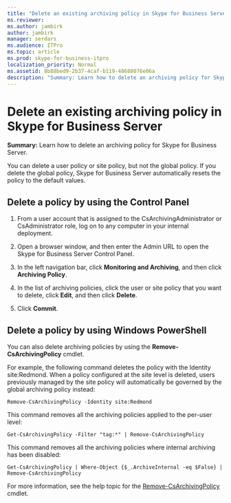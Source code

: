 ```yaml
---
title: "Delete an existing archiving policy in Skype for Business Server"
ms.reviewer: 
ms.author: jambirk
author: jambirk
manager: serdars
ms.audience: ITPro
ms.topic: article
ms.prod: skype-for-business-itpro
localization_priority: Normal
ms.assetid: 8b88bed9-2b37-4caf-b119-48688076e06a
description: "Summary: Learn how to delete an archiving policy for Skype for Business Server."
---
```


# Delete an existing archiving policy in Skype for Business Server

**Summary:** Learn how to delete an archiving policy for Skype for Business Server.
  
You can delete a user policy or site policy, but not the global policy. If you delete the global policy, Skype for Business Server automatically resets the policy to the default values.
  
## Delete a policy by using the Control Panel

1. From a user account that is assigned to the CsArchivingAdministrator or CsAdministrator role, log on to any computer in your internal deployment. 
    
2. Open a browser window, and then enter the Admin URL to open the Skype for Business Server Control Panel. 
    
3. In the left navigation bar, click **Monitoring and Archiving**, and then click **Archiving Policy**.
    
4. In the list of archiving policies, click the user or site policy that you want to delete, click **Edit**, and then click **Delete**.
    
5. Click **Commit**.
    
## Delete a policy by using Windows PowerShell

You can also delete archiving policies by using the **Remove-CsArchivingPolicy** cmdlet.
  
For example, the following command deletes the policy with the Identity site:Redmond. When a policy configured at the site level is deleted, users previously managed by the site policy will automatically be governed by the global archiving policy instead:
  
```
Remove-CsArchivingPolicy -Identity site:Redmond
```

This command removes all the archiving policies applied to the per-user level:
  
```
Get-CsArchivingPolicy -Filter "tag:*" | Remove-CsArchivingPolicy
```

This command removes all the archiving policies where internal archiving has been disabled:
  
```
Get-CsArchivingPolicy | Where-Object {$_.ArchiveInternal -eq $False} | Remove-CsArchivingPolicy
```

For more information, see the help topic for the [Remove-CsArchivingPolicy](https://docs.microsoft.com/powershell/module/skype/remove-csarchivingpolicy?view=skype-ps) cmdlet.
